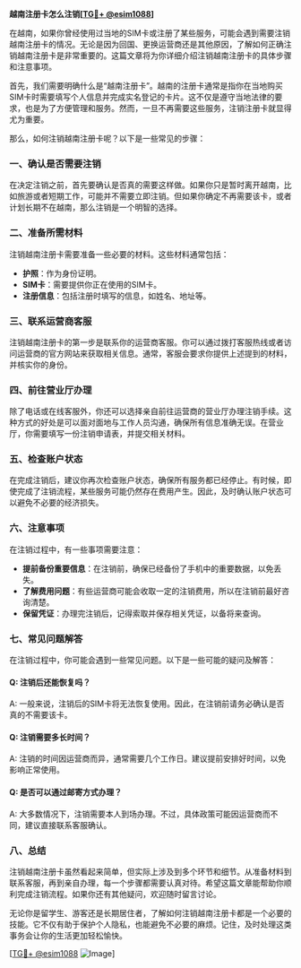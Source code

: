 **越南注册卡怎么注销[[TG💪+ @esim1088](https://t.me/s/esim1088)]**

在越南，如果你曾经使用过当地的SIM卡或注册了某些服务，可能会遇到需要注销越南注册卡的情况。无论是因为回国、更换运营商还是其他原因，了解如何正确注销越南注册卡是非常重要的。这篇文章将为你详细介绍注销越南注册卡的具体步骤和注意事项。

首先，我们需要明确什么是“越南注册卡”。越南的注册卡通常是指你在当地购买SIM卡时需要填写个人信息并完成实名登记的卡片。这不仅是遵守当地法律的要求，也是为了方便管理和服务。然而，一旦不再需要这些服务，注销注册卡就显得尤为重要。

那么，如何注销越南注册卡呢？以下是一些常见的步骤：

### 一、确认是否需要注销

在决定注销之前，首先要确认是否真的需要这样做。如果你只是暂时离开越南，比如旅游或者短期工作，可能并不需要立即注销。但如果你确定不再需要该卡，或者计划长期不在越南，那么注销是一个明智的选择。

### 二、准备所需材料

注销越南注册卡需要准备一些必要的材料。这些材料通常包括：
- **护照**：作为身份证明。
- **SIM卡**：需要提供你正在使用的SIM卡。
- **注册信息**：包括注册时填写的信息，如姓名、地址等。

### 三、联系运营商客服

注销越南注册卡的第一步是联系你的运营商客服。你可以通过拨打客服热线或者访问运营商的官方网站来获取相关信息。通常，客服会要求你提供上述提到的材料，并核实你的身份。

### 四、前往营业厅办理

除了电话或在线客服外，你还可以选择亲自前往运营商的营业厅办理注销手续。这种方式的好处是可以面对面地与工作人员沟通，确保所有信息准确无误。在营业厅，你需要填写一份注销申请表，并提交相关材料。

### 五、检查账户状态

在完成注销后，建议你再次检查账户状态，确保所有服务都已经停止。有时候，即使完成了注销流程，某些服务可能仍然存在费用产生。因此，及时确认账户状态可以避免不必要的经济损失。

### 六、注意事项

在注销过程中，有一些事项需要注意：
- **提前备份重要信息**：在注销前，确保已经备份了手机中的重要数据，以免丢失。
- **了解费用问题**：有些运营商可能会收取一定的注销费用，所以在注销前最好咨询清楚。
- **保留凭证**：办理完注销后，记得索取并保存相关凭证，以备将来查询。

### 七、常见问题解答

在注销过程中，你可能会遇到一些常见问题。以下是一些可能的疑问及解答：

#### Q: 注销后还能恢复吗？
A: 一般来说，注销后的SIM卡将无法恢复使用。因此，在注销前请务必确认是否真的不需要该卡。

#### Q: 注销需要多长时间？
A: 注销的时间因运营商而异，通常需要几个工作日。建议提前安排好时间，以免影响正常使用。

#### Q: 是否可以通过邮寄方式办理？
A: 大多数情况下，注销需要本人到场办理。不过，具体政策可能因运营商而不同，建议直接联系客服确认。

### 八、总结

注销越南注册卡虽然看起来简单，但实际上涉及到多个环节和细节。从准备材料到联系客服，再到亲自办理，每一个步骤都需要认真对待。希望这篇文章能帮助你顺利完成注销流程。如果你还有其他疑问，欢迎随时留言讨论。

无论你是留学生、游客还是长期居住者，了解如何注销越南注册卡都是一个必要的技能。它不仅有助于保护个人隐私，也能避免不必要的麻烦。记住，及时处理这类事务会让你的生活更加轻松愉快。

[[TG💪+ @esim1088](https://t.me/s/esim1088) ![Image](https://i.postimg.cc/4NQfJmqS/Snipaste-2025-05-13-00-14-12.png)]